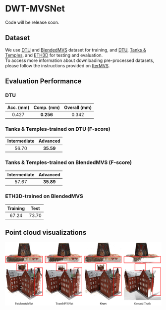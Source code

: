 # DWT-MVSNet
Code will be release soon.

## Dataset
We use [DTU](http://roboimagedata.compute.dtu.dk/?page_id=36) and [BlendedMVS](https://github.com/YoYo000/BlendedMVS) dataset for training, and [DTU](http://roboimagedata.compute.dtu.dk/?page_id=36), [Tanks & Temples](https://www.tanksandtemples.org/), and [ETH3D](https://www.eth3d.net/) for testing and evaluation.  
To access more information about downloading pre-processed datasets, please follow the instructions provided on [IterMVS](https://github.com/FangjinhuaWang/IterMVS).

## Evaluation Performance
### DTU
| Acc. (mm)| Comp. (mm)| Overall (mm)|
|    :----:   |    :----:   |     :----:   | 
| 0.427      |**0.256**| 0.342   |
### Tanks & Temples-trained on DTU (F-score)
|Intermediate|Advanced|
|    :----:   |    :----:   |
|56.70|**35.59**|

### Tanks & Temples-trained on BlendedMVS (F-score)
|Intermediate|Advanced|
|    :----:   |    :----:   |
|57.67|**35.89**|

### ETH3D-trained on BlendedMVS
|  Training  |  Test  |
|    :----:   |    :----:   |
|  67.24  |  73.70  |

## Point cloud visualizations
<img src="https://github.com/JianfeiJ/DWT-MVSNet/blob/main/images/DTU_Compare.png">

